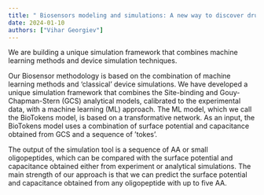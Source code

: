 ```yaml
---
title: " Biosensors modeling and simulations: A new way to discover drugs"
date: 2024-01-10
authors: ["Vihar Georgiev"]
---
```


We are building a unique simulation framework that combines machine learning methods and device simulation techniques. 


<!--more-->

Our Biosensor methodology is based on the combination of machine learning methods and ‘classical’ device simulations. We have developed a unique simulation framework that combines the Site-binding and Gouy-Chapman-Stern (GCS) analytical models, calibrated to the experimental data, with a machine learning (ML) approach. The ML model, which we call the BioTokens model, is based on a transformative network. As an input, the BioTokens model uses a combination of surface potential and capacitance obtained from GCS and a sequence of ’tokes’. 

The output of the simulation tool is a sequence of AA or small oligopeptides, which can be compared with the surface potential and capacitance obtained either from experiment or analytical simulations. The main strength of our approach is that we can predict the surface potential and capacitance obtained from any oligopeptide with up to five AA.
